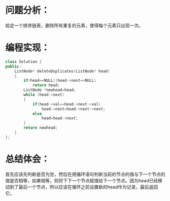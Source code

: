 # 问题分析：

给定一个排序链表，删除所有重复的元素，使得每个元素只出现一次。

# 编程实现：
```c++
class Solution {
public:
    ListNode* deleteDuplicates(ListNode* head) 
    {
        if(head==NULL||head->next==NULL) 
            return head;
        ListNode *newhead=head;
        while (head->next)
        {
            if(head->val==head->next->val)
                head->next=head->next->next;
            else
                head=head->next;
        }
        return newhead;
    }
};
```
# 总结体会：
首先应该先判断是否为空，然后在用循环语句判断当前的节点的值与下一个节点的值是否相等，如果相等，则将下下一个节点赋值给下一个节点。因为head已经移动到了最后一个节点，所以应该在循环之前设置新的head作为记录，最后返回它。
